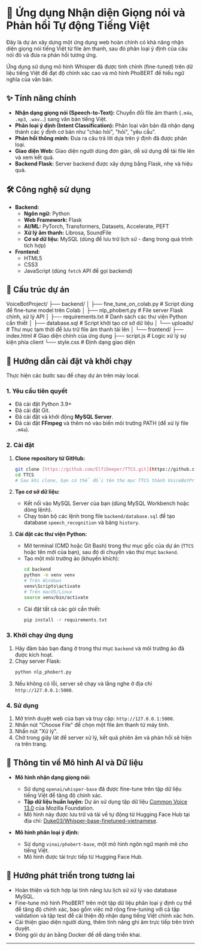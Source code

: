 # 🎯 Ứng dụng Nhận diện Giọng nói và Phản hồi Tự động Tiếng Việt

Đây là dự án xây dựng một ứng dụng web hoàn chỉnh có khả năng nhận diện giọng nói tiếng Việt từ file âm thanh, sau đó phân loại ý định của câu nói đó và đưa ra phản hồi tương ứng.

Ứng dụng sử dụng mô hình Whisper đã được tinh chỉnh (fine-tuned) trên dữ liệu tiếng Việt để đạt độ chính xác cao và mô hình PhoBERT để hiểu ngữ nghĩa của văn bản.

## ✨ Tính năng chính

 * **Nhận dạng giọng nói (Speech-to-Text):** Chuyển đổi file âm thanh (`.m4a`, `.mp3`, `.wav`...) sang văn bản tiếng Việt.
 * **Phân loại ý định (Intent Classification):** Phân loại văn bản đã nhận dạng thành các ý định cơ bản như "chào hỏi", "hỏi", "yêu cầu".
 * **Phản hồi thông minh:** Đưa ra câu trả lời dựa trên ý định đã được phân loại.
 * **Giao diện Web:** Giao diện người dùng đơn giản, dễ sử dụng để tải file lên và xem kết quả.
 * **Backend Flask:** Server backend được xây dựng bằng Flask, nhẹ và hiệu quả.

## 🛠️ Công nghệ sử dụng

 * **Backend:**
      * **Ngôn ngữ:** Python
      * **Web Framework:** Flask
      * **AI/ML:** PyTorch, Transformers, Datasets, Accelerate, PEFT
      * **Xử lý âm thanh:** Librosa, SoundFile
      * **Cơ sở dữ liệu:** MySQL (dùng để lưu trữ lịch sử - đang trong quá trình tích hợp)
 * **Frontend:**
      * HTML5
      * CSS3
      * JavaScript (dùng `fetch` API để gọi backend)

## 📁 Cấu trúc dự án



VoiceBotProject/
├── backend/
│ ├── fine_tune_on_colab.py # Script dùng để fine-tune model trên Colab
│ ├── nlp_phobert.py # File server Flask chính, xử lý API
│ ├── requirements.txt # Danh sách các thư viện Python cần thiết
│ ├── database.sql # Script khởi tạo cơ sở dữ liệu
│ └── uploads/ # Thư mục tạm thời để lưu trữ file âm thanh tải lên
│
└── frontend/
├── index.html # Giao diện chính của ứng dụng
├── script.js # Logic xử lý sự kiện phía client
└── style.css # Định dạng giao diện

## 🚀 Hướng dẫn cài đặt và khởi chạy

Thực hiện các bước sau để chạy dự án trên máy local.

### 1. Yêu cầu tiên quyết

 * Đã cài đặt Python 3.9+
 * Đã cài đặt Git.
 * Đã cài đặt và khởi động **MySQL Server**.
 * Đã cài đặt **FFmpeg** và thêm nó vào biến môi trường PATH (để xử lý file `.m4a`).

### 2. Cài đặt

1.  **Clone repository từ GitHub:**

    ```bash
    git clone [https://github.com/ElfiDeeper/TTCS.git](https://github.com/ElfiDeeper/TTCS.git)
    cd TTCS
    # Sau khi clone, bạn có thể đổi tên thư mục TTCS thành VoiceBotProject hoặc tương tự nếu muốn.
    ```

2.  **Tạo cơ sở dữ liệu:**

      * Kết nối vào MySQL Server của bạn (dùng MySQL Workbench hoặc dòng lệnh).
      * Chạy toàn bộ các lệnh trong file `backend/database.sql` để tạo database `speech_recognition` và bảng `history`.

3.  **Cài đặt các thư viện Python:**

      * Mở terminal (CMD hoặc Git Bash) trong thư mục gốc của dự án (`TTCS` hoặc tên mới của bạn), sau đó di chuyển vào thư mục `backend`.
      * Tạo một môi trường ảo (khuyến khích):
        ```bash
        cd backend
        python -m venv venv
        # Trên Windows
        venv\Scripts\activate
        # Trên macOS/Linux
        source venv/bin/activate
        ```
      * Cài đặt tất cả các gói cần thiết:
        ```bash
        pip install -r requirements.txt
        ```

### 3. Khởi chạy ứng dụng

1.  Hãy đảm bảo bạn đang ở trong thư mục `backend` và môi trường ảo đã được kích hoạt.
2.  Chạy server Flask:
    ```bash
    python nlp_phobert.py
    ```
3.  Nếu không có lỗi, server sẽ chạy và lắng nghe ở địa chỉ `http://127.0.0.1:5000`.

### 4. Sử dụng

1.  Mở trình duyệt web của bạn và truy cập: `http://127.0.0.1:5000`.
2.  Nhấn nút "Choose File" để chọn một file âm thanh từ máy tính.
3.  Nhấn nút "Xử lý".
4.  Chờ trong giây lát để server xử lý, kết quả phiên âm và phản hồi sẽ hiện ra trên trang.

## 🧠 Thông tin về Mô hình AI và Dữ liệu

 * **Mô hình nhận dạng giọng nói:**

      * Sử dụng `openai/whisper-base` đã được fine-tune trên tập dữ liệu tiếng Việt để tăng độ chính xác.
      * **Tập dữ liệu huấn luyện:** Dự án sử dụng tập dữ liệu [Common Voice 13.0](https://huggingface.co/datasets/mozilla-foundation/common_voice_13_0/tree/main) của Mozilla Foundation.
      * Mô hình này được lưu trữ và tải về tự động từ Hugging Face Hub tại địa chỉ: [Duke03/Whisper-base-finetuned-vietnamese](https://huggingface.co/Duke03/Whisper-base-finetuned-vietnamese/tree/main).

 * **Mô hình phân loại ý định:**

      * Sử dụng `vinai/phobert-base`, một mô hình ngôn ngữ mạnh mẽ cho tiếng Việt.
      * Mô hình được tải trực tiếp từ Hugging Face Hub.

## 🔮 Hướng phát triển trong tương lai

 * Hoàn thiện và tích hợp lại tính năng lưu lịch sử xử lý vào database MySQL.
 * Fine-tune mô hình PhoBERT trên một tập dữ liệu phân loại ý định cụ thể để tăng độ chính xác, bao gồm việc mở rộng fine-tuning với cả tập validation và tập test để cải thiện độ nhận dạng tiếng Việt chính xác hơn.
 * Cải thiện giao diện người dùng, thêm tính năng ghi âm trực tiếp trên trình duyệt.
 * Đóng gói dự án bằng Docker để dễ dàng triển khai.

-----
